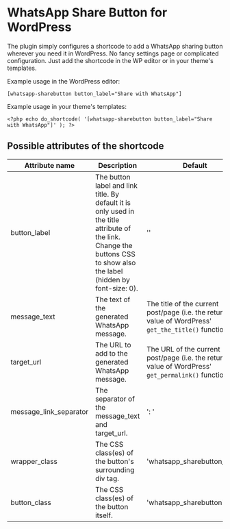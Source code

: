 # WhatsApp Share Button for WordPress

The plugin simply configures a shortcode to add a WhatsApp sharing button wherever you need it in WordPress.
No fancy settings page or complicated configuration. Just add the shortcode in the WP editor or
in your theme's templates.

Example usage in the WordPress editor:

```
[whatsapp-sharebutton button_label="Share with WhatsApp"]
```

Example usage in your theme's templates:

```
<?php echo do_shortcode( '[whatsapp-sharebutton button_label="Share with WhatsApp"]' ); ?>
```

## Possible attributes of the shortcode

| Attribute name  | Description | Default |
| ------------- | ------------- | ------------- |
| button_label  | The button label and link title. By default it is only used in the title attribute of the link. Change the buttons CSS to show also the label (hidden by font-size: 0). | ''  |
| message_text  | The text of the generated WhatsApp message.  | The title of the current post/page (i.e. the return value of WordPress' `get_the_title()` function)  |
| target_url  | The URL to add to the generated WhatsApp message. | The URL of the current post/page (i.e. the return value of WordPress' `get_permalink()` function)  |
| message_link_separator  | The separator of the message_text and target_url.  | ': '  |
| wrapper_class  | The CSS class(es) of the button's surrounding div tag.  | 'whatsapp_sharebutton_wrap'  |
| button_class  | The CSS class(es) of the button itself. | 'whatsapp_sharebutton' |


